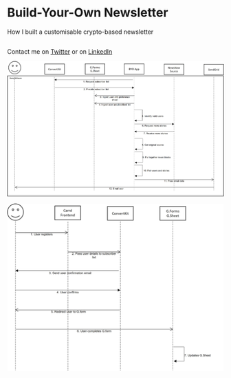 # Build-Your-Own Newsletter 
How I built a customisable crypto-based newsletter

## 

 Contact me on [Twitter](https://twitter.com/FarzanAkhtar1) or on [LinkedIn](https://www.linkedin.com/in/farzan-a-088644127/)

![alt text](https://github.com/FarzanAkhtar1/build-your-own-newsletter/blob/main/UML%20Diagrams/Email%20flow.jpg)

![alt text](https://github.com/FarzanAkhtar1/build-your-own-newsletter/blob/main/UML%20Diagrams/Subscribe%20Flow.jpg)
